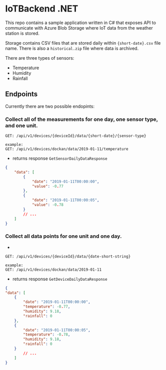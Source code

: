 # IoTBackend .NET

This repo contains a sample application written in C# that exposes API to communicate with Azure Blob Storage where IoT data from the weather station is stored.

Storage contains CSV files that are stored daily within `{short-date}.csv` file name. There is also a `historical.zip` file where data is archived.

There are three types of sensors:
- Temperature
- Humidity
- Rainfall

## Endpoints

Currently there are two possible endopints:

### Collect all of the measurements for one day, one sensor type, and one unit.
```
GET: /api/v1/devices/{deviceId}/data/{short-date}/{sensor-type}

example:
GET: /api/v1/devices/dockan/data/2019-01-11/temperature
```
- returns response `GetSensorDailyDataResponse`
```json
{
    "data": [
        {
            "date": "2019-01-11T00:00:00",
            "value": -0.77
        },
        {
            "date": "2019-01-11T00:00:05",
            "value": -0.78
        }
        // ...
    ]
}
```

### Collect all data points for one unit and one day.
- 
```
GET: /api/v1/devices/{deviceId}/data/{date-short-string}

example:
GET: /api/v1/devices/dockan/data/2019-01-11
```
- returns response `GetDeviceDailyDataResponse`
```json
{
"data": [
    {
        "date": "2019-01-11T00:00:00",
        "temperature": -0.77,
        "humidity": 9.18,
        "rainfall": 0
    },
    {
        "date": "2019-01-11T00:00:05",
        "temperature": -0.78,
        "humidity": 9.18,
        "rainfall": 0
    }
        // ...
    ]
}
```